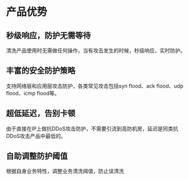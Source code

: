 

# 产品优势

## 秒级响应，防护无需等待

清洗产品使用时无需做任何操作，当有攻击发生的时候，秒级响应，实时防护。

## 丰富的安全防护策略

支持网络层和应用层攻击防护，各类常见攻击包括syn flood、ack flood、udp flood、icmp flood等。

## 超低延迟，告别卡顿

由于直接在IP上做抗DDoS攻击防护，不需要引流到高防机房，延迟是同类抗DDoS攻击产品中最低的。

## 自助调整防护阈值

根据自身业务特性，调整业务清洗阈值，防止误清洗
